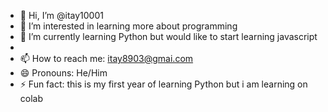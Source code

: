 - 👋 Hi, I’m @itay10001
- 👀 I’m interested in learning more about programming
- 🌱 I’m currently learning Python but would like to start learning javascript
- 
- 📫 How to reach me: itay8903@gmai.com
- 😄 Pronouns: He/Him
- ⚡ Fun fact: this is my first year of learning Python but i am learning on colab

<!---
itay10001/itay10001 is a ✨ special ✨ repository because its `README.md` (this file) appears on your GitHub profile.
You can click the Preview link to take a look at your changes.
--->
